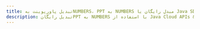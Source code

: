 ---title: تبدیل پاورپوینت بهNUMBERS، PPT به NUMBERS مبدل رایگان یا Java SDKdescription: تبدیل رایگانPPT به NUMBERS با استفاده از Java Cloud APIs & SDK. همچنین اسناد Microsoft PowerPoint را در Cloud ایجاد، ویرایش و رندر کنید.---